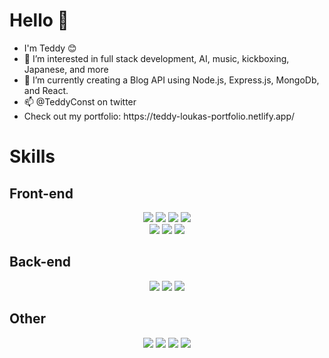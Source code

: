 <body>
  <h1> Hello 👋 </h1>
  <ul>
    <li> I'm Teddy 😊 </li>
    <li> 👀 I’m interested in full stack development, AI, music, kickboxing, Japanese, and more </li>
    <li> 🌱 I’m currently creating a Blog API using Node.js, Express.js, MongoDb, and React.</li>
    <li>📫 @TeddyConst on twitter </li>
    <li>Check out my portfolio: https://teddy-loukas-portfolio.netlify.app/ </li>
  </ul>
  
  <div>
    <h1>Skills</h1>
    <h2> Front-end </h2>
  <p align="center">
    <img src="https://img.shields.io/badge/html5%20-%23E34F26.svg?&style=for-the-badge&logo=html5&logoColor=white"/> 
    <img src="https://img.shields.io/badge/css3%20-%231572B6.svg?&style=for-the-badge&logo=css3&logoColor=white"/>
    <img src="https://img.shields.io/badge/javascript%20-%23323330.svg?&style=for-the-badge&logo=javascript&logoColor=%23F7DF1E"/>
    <img src="https://img.shields.io/badge/React-%2343853D.svg?&style=for-the-badge&logo=react&logoColor=61D9FB&color=202329" />
    <br>
    <img src="https://img.shields.io/badge/React%20Router-%2343853D.svg?&style=for-the-badge&logo=reactrouter&logoColor=red&color=202329" />
    <img src="https://img.shields.io/badge/Framer%20Motion%20-%2343853D.svg?&style=for-the-badge&logo=framer&logoColor=grey&color=lightblue" />
    <img src="https://img.shields.io/badge/Material%20UI-%2343853D.svg?&style=for-the-badge&logo=mui&logoColor=white&color=darkblue" />
    <h2>Back-end</h2>
      <div align="center">
        <img src="https://img.shields.io/badge/node.js%20-%2343853D.svg?&style=for-the-badge&logo=node.js&logoColor=white"/> 
        <img src ="https://img.shields.io/badge/express.js%20-%2343853D.svg?&style=for-the-badge&logo=express&logoColor=white&color=blue" />
        <img src ="https://img.shields.io/badge/MongoDb%20-%2343853D.svg?&style=for-the-badge&logo=mongodb&logoColor=grey&color=lightgreen" />
      </div>
    <h2>Other </h2>
      <div align="center">
        <img src="https://img.shields.io/badge/git%20-%23F05033.svg?&style=for-the-badge&logo=git&logoColor=white"/>
        <img src="https://img.shields.io/badge/Github-%2343853D.svg?&style=for-the-badge&logo=github&logoColor=blue&color=202329" />
        <img src="https://img.shields.io/badge/adobe%20photoshop%20-%2331A8FF.svg?&style=for-the-badge&logo=adobe%20photoshop&logoColor=white"/>
        <img src="https://img.shields.io/badge/Being%20a%20generally%20good%20guy-%2343853D.svg?&style=for-the-badge&color=blue" />
      </div>  
  
    
  </div>
  
 </body>

<!---
ParadiseLost69/ParadiseLost69 is a ✨ special ✨ repository because its `README.md` (this file) appears on your GitHub profile.
You can click the Preview link to take a look at your changes.
--->

